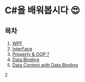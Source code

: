 # C#을 배워봅시다 &#128525;

목차
---
1. [WPF](./)
1. [InterFace](./interface.md)
1. [Property & OOP ?](./property.md)
2. [Data Binding](./)
3. [Data Context with Data Binding](./)

2
